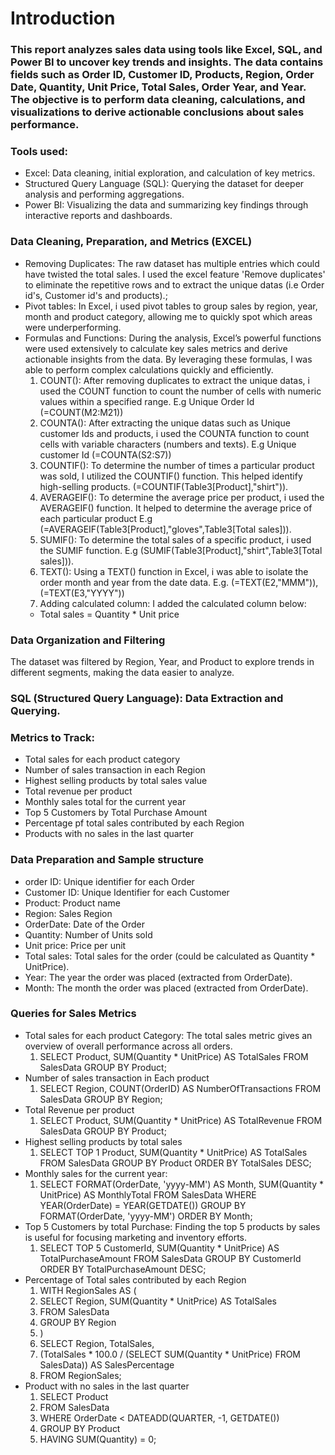 # Introduction
### This report analyzes sales data using tools like Excel, SQL, and Power BI to uncover key trends and insights. The data contains fields such as Order ID, Customer ID, Products, Region, Order Date, Quantity, Unit Price, Total Sales, Order Year, and Year. The objective is to perform data cleaning, calculations, and visualizations to derive actionable conclusions about sales performance.
### Tools used:
- Excel: Data cleaning, initial exploration, and calculation of key metrics.
- Structured Query Language (SQL): Querying the dataset for deeper analysis and performing aggregations.
- Power BI: Visualizing the data and summarizing key findings through interactive reports and dashboards.
### Data Cleaning, Preparation, and Metrics (EXCEL)
- Removing Duplicates: The raw dataset has multiple entries which could have twisted the total sales. I used the excel feature 'Remove duplicates' to eliminate the repetitive rows and to extract the unique datas (i.e Order id's, Customer id's and products).;
- Pivot tables: In Excel, i used pivot tables to group sales by region, year, month and product category, allowing me to quickly spot which areas were underperforming.
- Formulas and Functions: During the analysis, Excel’s powerful functions were used extensively to calculate key sales metrics and derive actionable insights from the data. By leveraging these formulas, I was able to perform complex calculations quickly and efficiently.
  1. COUNT(): After removing duplicates to extract the unique datas, i used the COUNT function to count the number of cells with numeric values within a specified range. E.g Unique Order Id  (=COUNT(M2:M21))
  2. COUNTA(): After extracting the unique datas such as Unique customer Ids and products, i used the COUNTA function to count cells with variable characters (numbers and texts). E.g Unique customer Id (=COUNTA(S2:S7))
  3. COUNTIF(): To determine the number of times a particular product was sold, I utilized the COUNTIF() function. This helped identify high-selling products. (=COUNTIF(Table3[Product],"shirt")).
  4. AVERAGEIF(): To determine the average price per product, i used the AVERAGEIF() function. It helped to determine the average price of each particular product E.g (=AVERAGEIF(Table3[Product],"gloves",Table3[Total sales])).
  5. SUMIF(): To determine the total sales of a specific product, i used the SUMIF function. E.g (SUMIF(Table3[Product],"shirt",Table3[Total sales])).
  6. TEXT(): Using a TEXT() function in Excel, i was able to isolate the order month and year from the date data. E.g. (=TEXT(E2,"MMM")), (=TEXT(E3,"YYYY"))
  7. Adding calculated column: I added the calculated column below:
  - Total sales = Quantity * Unit price
### Data Organization and Filtering
The dataset was filtered by Region, Year, and Product to explore trends in different segments, making the data easier to analyze.

### SQL (Structured Query Language): Data Extraction and Querying.
### Metrics to Track:
- Total sales for each product  category
- Number of sales transaction in each Region
- Highest selling products by total sales value
- Total revenue per product
- Monthly sales total for the current year
 - Top 5 Customers by Total Purchase Amount
- Percentage pf total sales contributed by each Region
- Products with no sales in the last quarter
### Data Preparation and Sample structure
- order ID: Unique identifier for each Order
- Customer ID: Unique Identifier for each Customer
- Product: Product name
- Region: Sales Region
- OrderDate: Date of the Order
- Quantity: Number of Units sold
- Unit price: Price per unit
- Total sales: Total sales for the order (could be calculated as Quantity * UnitPrice).
- Year: The year the order was placed (extracted from OrderDate).
- Month: The month the order was placed (extracted from OrderDate).
### Queries for Sales Metrics
- Total sales for each product Category: The total sales metric gives an overview of overall performance across all orders.
  1. SELECT Product, SUM(Quantity * UnitPrice) AS TotalSales
     FROM SalesData
     GROUP BY Product;
- Number of sales transaction in Each product
  1. SELECT Region, COUNT(OrderID) AS NumberOfTransactions
    FROM SalesData
    GROUP BY Region;
- Total Revenue per product
  1. SELECT Product, SUM(Quantity * UnitPrice) AS TotalRevenue
      FROM SalesData
      GROUP BY Product;
- Highest selling products by total sales
  1. SELECT TOP 1 Product, SUM(Quantity * UnitPrice) AS TotalSales
     FROM SalesData
      GROUP BY Product
      ORDER BY TotalSales DESC;
- Monthly sales for the current year:
  1. SELECT FORMAT(OrderDate, 'yyyy-MM') AS Month, SUM(Quantity * UnitPrice) AS MonthlyTotal
     FROM SalesData
     WHERE YEAR(OrderDate) = YEAR(GETDATE())
      GROUP BY FORMAT(OrderDate, 'yyyy-MM')
     ORDER BY Month;
- Top 5 Customers by total Purchase: Finding the top 5 products by sales is useful for focusing marketing and inventory efforts.
  1. SELECT TOP 5 CustomerId, SUM(Quantity * UnitPrice) AS TotalPurchaseAmount
      FROM SalesData
      GROUP BY CustomerId
    ORDER BY TotalPurchaseAmount DESC;
- Percentage of Total sales contributed by each Region
  1. WITH RegionSales AS (
   2.   SELECT Region, SUM(Quantity * UnitPrice) AS TotalSales
   3.  FROM SalesData
   4.   GROUP BY Region
    5.   )
    6.  SELECT Region, TotalSales, 
     7.  (TotalSales * 100.0 / (SELECT SUM(Quantity * UnitPrice) FROM SalesData)) AS SalesPercentage
     8. FROM RegionSales;
- Product with no sales in the last quarter
  1. SELECT Product
   2.  FROM SalesData
    3. WHERE OrderDate < DATEADD(QUARTER, -1, GETDATE())
   4. GROUP BY Product
   5. HAVING SUM(Quantity) = 0;
